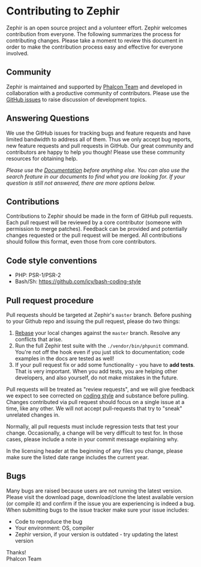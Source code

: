 # Contributing to Zephir

Zephir is an open source project and a volunteer effort. Zephir welcomes
contribution from everyone. The following summarizes the process for
contributing changes. Please take a moment to review this document in order
to make the contribution process easy and effective for everyone involved.

## Community

Zephir is maintained and supported by [Phalcon Team][team] and developed in
collaboration with a productive community of contributors. Please use the
[GitHub issues][issues] to raise discussion of development topics.

## Answering Questions

We use the GitHub issues for tracking bugs and feature requests and have
limited bandwidth to address all of them. Thus we only accept bug reports,
new feature requests and pull requests in GitHub. Our great community and
contributors are happy to help you though! Please use these community
resources for obtaining help.

_Please use the [Documentation][docs] before anything else. You can also use
the search feature in our documents to find what you are looking for. If your
question is still not answered, there are more options below._

## Contributions

Contributions to Zephir should be made in the form of GitHub pull requests.
Each pull request will be reviewed by a core contributor (someone with
permission to merge patches). Feedback can be provided and potentially changes
requested or the pull request will be merged. All contributions should follow
this format, even those from core contributors.

## Code style conventions

- PHP: PSR-1/PSR-2
- Bash/Sh: https://github.com/icy/bash-coding-style

## Pull request procedure

Pull requests should be targeted at Zephir's `master` branch.
Before pushing to your Github repo and issuing the pull request,
please do two things:

1. [Rebase][git rebase] your local changes against the `master` branch.
   Resolve any conflicts that arise.
2. Run the full Zephir test suite with the `./vendor/bin/phpunit` command.
   You're not off the hook even if you just stick to documentation; code
   examples in the docs are tested as well!
3. If your pull request fix or add some functionality - you have to **add tests**.
   That is very important. When you add tests, you are helping other developers,
   and also yourself, do not make mistakes in the future.

Pull requests will be treated as "review requests", and we will give
feedback we expect to see corrected on [coding style][psr-2]
and substance before pulling.  Changes contributed via pull request should
focus on a single issue at a time, like any other.  We will not accept
pull-requests that try to "sneak" unrelated changes in.

Normally, all pull requests must include regression tests
that test your change.  Occasionally, a change will be very difficult
to test for.  In those cases, please include a note in your commit
message explaining why.

In the licensing header at the beginning of any files you change,
please make sure the listed date range includes the current year.

## Bugs

Many bugs are raised because users are not running the latest version.
Please visit the download page, download/clone the latest available version
(or compile it) and confirm if the issue you are experiencing is indeed a bug.
When submitting bugs to the issue tracker make sure your issue includes:

 - Code to reproduce the bug
 - Your environment: OS, compiler
 - Zephir version, if your version is outdated - try updating the latest version

Thanks! <br />
Phalcon Team

[team]: https://phalcon.io/en-us/team
[issues]: https://github.com/zephir-lang/zephir/issues
[docs]: https://docs.zephir-lang.com
[git rebase]: https://git-scm.com/book/en/Git-Branching-Rebasing
[psr-2]: https://github.com/php-fig/fig-standards/blob/master/accepted/PSR-2-coding-style-guide.md
